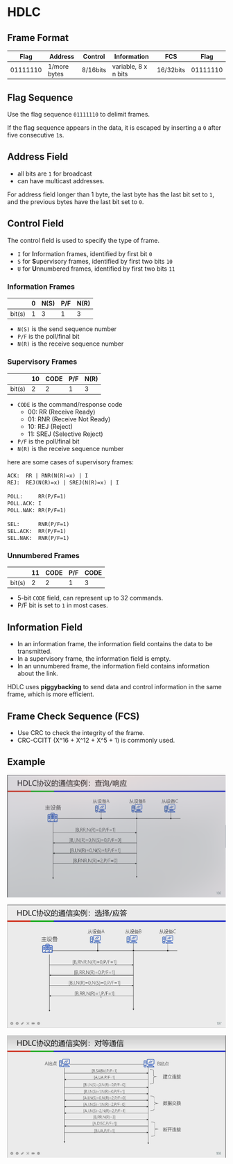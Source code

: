 # HDLC

## Frame Format

| Flag     | Address      | Control  | Information          | FCS       | Flag     |
| -------- | ------------ | -------- | -------------------- | --------- | -------- |
| 01111110 | 1/more bytes | 8/16bits | variable, 8 x n bits | 16/32bits | 01111110 |

## Flag Sequence

Use the flag sequence `01111110` to delimit frames.

If the flag sequence appears in the data, it is escaped by inserting a `0` after five consecutive `1`s.

## Address Field

- all bits are `1` for broadcast
- can have multicast addresses.

For address field longer than 1 byte, the last byte has the last bit set to `1`,
and the previous bytes have the last bit set to `0`.

## Control Field

The control field is used to specify the type of frame.

- `I` for **I**nformation frames, identified by first bit `0`
- `S` for **S**upervisory frames, identified by first two bits `10`
- `U` for **U**nnumbered frames, identified by first two bits `11`

### Information Frames

|        | 0   | N(S) | P/F | N(R) |
| ------ | --- | ---- | --- | ---- |
| bit(s) | 1   | 3    | 1   | 3    |

- `N(S)` is the send sequence number
- `P/F` is the poll/final bit
- `N(R)` is the receive sequence number

### Supervisory Frames

|        | 10  | CODE | P/F | N(R) |
| ------ | --- | ---- | --- | ---- |
| bit(s) | 2   | 2    | 1   | 3    |

- `CODE` is the command/response code
  - 00: RR (Receive Ready)
  - 01: RNR (Receive Not Ready)
  - 10: REJ (Reject)
  - 11: SREJ (Selective Reject)
- `P/F` is the poll/final bit
- `N(R)` is the receive sequence number

here are some cases of supervisory frames:

```
ACK:  RR | RNR(N(R)=x) | I
REJ:  REJ(N(R)=x) | SREJ(N(R)=x) | I

POLL:     RR(P/F=1)
POLL.ACK: I
POLL.NAK: RR(P/F=1)

SEL:      RNR(P/F=1)
SEL.ACK:  RR(P/F=1)
SEL.NAK:  RNR(P/F=1)
```

### Unnumbered Frames

|        | 11  | CODE | P/F | CODE |
| ------ | --- | ---- | --- | ---- |
| bit(s) | 2   | 2    | 1   | 3    |

- 5-bit `CODE` field, can represent up to 32 commands.
- P/F bit is set to `1` in most cases.

## Information Field

- In an information frame, the information field contains the data to be transmitted.
- In a supervisory frame, the information field is empty.
- In an unnumbered frame, the information field contains information about the link.

HDLC uses **piggybacking** to send data and control information in the same frame, which is more efficient.

## Frame Check Sequence (FCS)

- Use CRC to check the integrity of the frame.
- CRC-CCITT (X^16 + X^12 + X^5 + 1) is commonly used.

## Example

![HDLC Poll](./img/hdlc_poll.png)

![HDLC Select](./img/hdlc_sel.png)

![HDLC Peer](./img/hdlc_peer.png)

